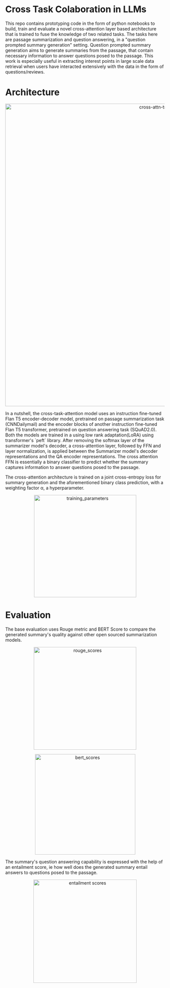 # Cross Task Colaboration in LLMs
This repo contains prototyping code in the form of python notebooks to build, train and evaluate a novel cross-attention layer based architecture that is trained to fuse the knowledge of two related tasks. The tasks here are passage summarization and question answering, in a "question prompted summary generation" setting. Question prompted summary generation aims to generate summaries from the passage, that contain necessary information to answer questions posed to the passage. This work is especially useful in extracting interest points in large scale data retrieval when users have interacted extensively with the data in the form of questions/reviews.

# Architecture
<p align="center">
  <img width="955" alt="cross-attn-training" src="https://github.com/iwinterknight/LLMs_Cross_Task_Colab/assets/37212007/406113f0-fedd-4b5b-9e6b-19327c29a7f2">
</p>
In a nutshell, the cross-task-attention model uses an instruction fine-tuned Flan T5 encoder-decoder model, pretrained on passage summarization task (CNNDailymail) and the encoder blocks of another instruction fine-tuned Flan T5 transformer, pretrained on question answering task (SQuAD2.0). Both the models are trained in a using low rank adaptation(LoRA) using transformer's `peft` library. After removing the softmax layer of the summarizer model's decoder, a cross-attention layer, followed by FFN and layer normalization, is applied between the Summarizer model's decoder representations and the QA encoder representations. The cross attention FFN is essentially a binary classifier to predict whether the summary captures information to answer questions posed to the passage.

The cross-attention architecture is trained on a joint cross-entropy loss for summary generation and the aforementioned binary class prediction, with a weighting factor α, a hyperparameter.

<p align="center">
<img width="323" alt="training_parameters" src="https://github.com/iwinterknight/LLMs_Cross_Task_Colab/assets/37212007/8af36fcf-a5bb-4ea6-937e-03988c9dc869">
</p>

# Evaluation
The base evaluation uses Rouge metric and BERT Score to compare the generated summary's quality against other open sourced summarization models. 
<p align="center">
<img width="324" alt="rouge_scores" src="https://github.com/iwinterknight/LLMs_Cross_Task_Colab/assets/37212007/afdcb56f-862d-47b5-8d2c-fc29167fa4e7">
</p>
<p align="center">
<img width="317" alt="bert_scores" src="https://github.com/iwinterknight/LLMs_Cross_Task_Colab/assets/37212007/8d00aea0-2dd5-4ed7-969f-c36c71aad077">
</p>
The summary's question answering capability is expressed with the help of an entailment score, ie how well does the generated summary entail answers to questions posed to the passage.
<p align="center">
<img width="326" alt="entailment scores" src="https://github.com/iwinterknight/LLMs_Cross_Task_Colab/assets/37212007/a5fc3971-403f-4ce5-965d-1c9aa3450b25">
</p>
